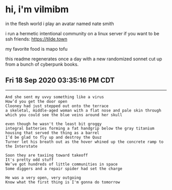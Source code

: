 # hi, i'm vilmibm

in the flesh world i play an avatar named nate smith

i run a hermetic intentional community on a linux server if you want to be ssh friends: https://tilde.town

my favorite food is mapo tofu

this readme regenerates once a day with a new randomized sonnet cut up from a bunch of cyberpunk books.

## Fri 18 Sep 2020 03:35:16 PM CDT
----------------------------------

    And she sent my uvvy something like a virus
    How’d you get the door open
    Clooney had just stepped out onto the terrace
    a skeletal, middle-aged woman with a flat nose and pale skin through which you could see the blue veins around her skull
    
    even though he wasn't the least bit groggy
    integral batteries forming a fat handgrip below the gray titanium housing that served the thing as a barrel
    I’d be glad to fly up and destroy the Quuz
    Turner let his breath out as the hover whined up the concrete ramp to the Interstate
    
    Soon they are taxiing toward takeoff
    It's pretty odd stuff
    We’ve got hundreds of little communities in space
    Some diggers and a repair spider had set the charge
    
    He was a very open, very outgoing
    Know what the first thing is I'm gonna do tomorrow
